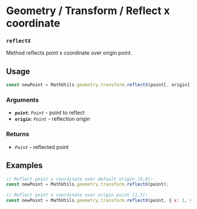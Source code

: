 Geometry / Transform / Reflect x coordinate
===========================================

### `reflectX`

Method reflects point x coordinate over origin point.


Usage
-----

```js
const newPoint = MathUtils.geometry.transform.reflectX(point[, origin]);
```


### Arguments

* **`point`**: *`Point`* - point to reflect
* **`origin`**: *`Point`* - reflection origin


### Returns

* *`Point`* - reflected point


Examples
--------

```js
// Reflect point x coordinate over default origin (0,0):
const newPoint = MathUtils.geometry.transform.reflectX(point);

// Reflect point x coordinate over origin point (1,3):
const newPoint = MathUtils.geometry.transform.reflectX(point, { x: 1, y: 3 });
```
